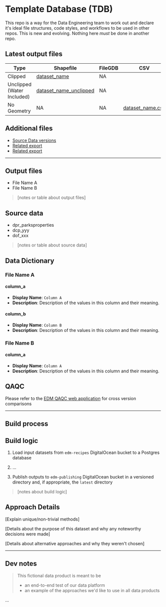 # Template Database (TDB)

This repo is a way for the Data Engineering team to work out and declare it's ideal file structures, code styles, and workflows to be used in other repos. This is new and evolving. Nothing here *must* be done in another repo.

## Latest output files

| Type                       | Shapefile                  | FileGDB | CSV                  |
| -------------------------- | -------------------------- | ------- | -------------------- |
| Clipped                    | [dataset_name]()           | NA      |
| Unclipped (Water Included) | [dataset_name_unclipped]() | NA      |
| No Geometry                | NA                         | NA      | [dataset_name.csv]() |

## Additional files

- [Source Data versions]()
- [Related export]()
- [Related export]()

---

## Output files

- File Name A
- File Name B

> [notes or table about output files]

## Source data

- dpr_parksproperties
- dcp_yyy
- dof_xxx

> [notes or table about source data]

## Data Dictionary

### File Name A

#### column_a

- **Display Name**: `Column A`
- **Description**: Description of the values in this column and their meaning.

#### column_b

- **Display Name**: `Column B`
- **Description**: Description of the values in this column and their meaning.

### File Name B

#### column_a

- **Display Name**: `Column A`
- **Description**: Description of the values in this column and their meaning.

## QAQC

Please refer to the [EDM QAQC web application](https://edm-data-engineering.nycplanningdigital.com) for cross version comparisons

---

## Build process

## Build logic

1. Load input datasets from `edm-recipes` DigitalOcean bucket to a Postgres database

2. ...

3. Publish outputs to `edm-publishing` DigitalOcean bucket in a versioned directory and, if appropriate, the `latest` directory

> [notes about build logic]

## Approach Details

[Explain unique/non-trivial methods]

[Details about the purpose of this dataset and why any noteworthy decisions were made]

[Details about alternative approaches and why they weren't chosen]

---

## Dev notes

> This fictional data product is meant to be
>
> - an end-to-end test of our data platform
> - an example of the approaches we'd like to use in all data products

...
